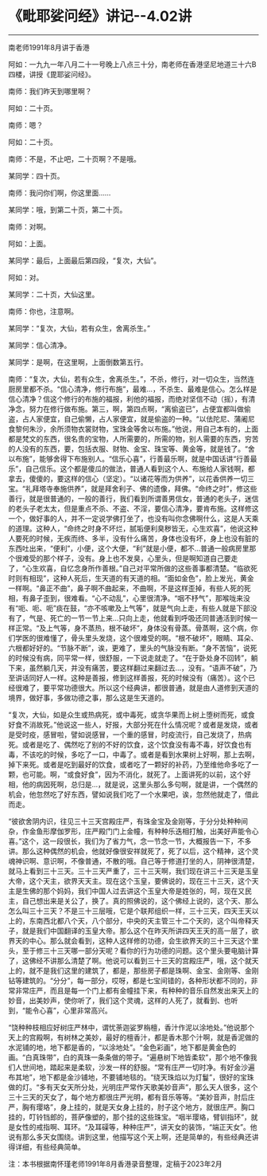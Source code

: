# 《毗耶娑问经》讲记--4.02讲

------

南老师1991年8月讲于香港

阿如：一九九一年八月二十一号晚上八点三十分，南老师在香港坚尼地道三十六B四楼，讲授《毘耶娑问经》。

南师：我们昨天到哪里啊？

阿如：二十页。

南师：嗯？

阿如：二十页。

南师：不是，不止吧，二十页啊？不是哦。

某同学：四十页。

南师：我问你们啊，你这里面……

某同学：哦，到第二十页，第二十页。

南师：对啊。

阿如：上面。

某同学：最后，上面最后第四段，“复次，大仙”。

阿如：对。

某同学：二十页，大仙这里。

南师：你也，注意啊。

某同学：“复次，大仙，若有众生，舍离杀生。”

某同学：信心清净。

某同学：是啊，在这里啊，上面倒数第五行。

南师：“复次，大仙，若有众生，舍离杀生。”，不杀，修行，对一切众生，当然连厨房里都不杀。“信心清净，修行布施”，最难…，不杀生、最难是信心。怎么样是信心清净？信这个修行的布施的福报，利他的福报，而绝对坚信不动（摇），有清净念，努力在修行做布施。第三，啊，第四点啊，“离偷盗已”，占便宜都叫做偷盗，占人家便宜，自己偷懒，占人家便宜，就是偷盗的一种。“以佉陀尼、蒲阇尼食黎何朱沙，余所须物衣裳财物，宝珠金等舍以布施。”他说，用自己本有的，上面都是梵文的东西，很名贵的宝物，人所需要的，所需的物，别人需要的东西，穷苦的人没有的东西，要，包括衣服、财物、金宝、珠宝等、黄金等，就是钱了。“舍以布施”，能够舍得下布施别人。“信乐心喜”，行善最乐啊，就是中国话讲“行善最乐”，自己信乐。这个都是傻瓜的做法，普通人看到这个人、布施给人家钱啊，都拿去，傻傻的，要这样的信心（坚定）。“以诸花等而为供养”，以花香供养一切三宝。“礼拜塔寺奉施供养”，就是拜舍利子、佛的遗像，拜佛。“命终之时”，修这些善行，就是很普通的，一般的善行，我们看到所谓善男信女，普通的老头子，迷信的老头子老太太，但是重点不杀、不盗、不淫，要信心清净，要肯布施。这样修这一个，做好事的人，并不一定说学佛打坐了，也没有叫你念佛啊什么，这是人天乘的道理。这种人，“命终之时身不坏烂，腻垢便利臭秽皆无，心生欢喜”，他说这种人要死的时候，无疾而终、多半，没有什么痛苦，身体也没有坏，身上也没有脏的东西吐出来，“便利”，小便，这个大便，“利”就是小便，都不…普通一般病房里那个很难受的那个样子，没有。身上也不发臭，心里头，但是啊知道自己要走了，“心生欢喜，自忆念身所作善根。”自己对平常所做的这些善事都清楚。“临欲死时则有相现”，这种人死后，生天道的有天道的相。“面如金色”，脸上发光，黄金一样啊。“鼻正不曲”，鼻子啊不曲起来，不曲啊，不是这样歪掉，有些人死的死相，有鼻子歪到，很难看。“心不动乱”，心里很清净。“咽不杼气”，那喉咙来没有“呃、呃、呃”痰在鼓，“亦不咳嗽及上气等”，就是气向上走，有些人就是下部没有了，气是、死亡的一节一节上来…只向上走，他就看到呼吸还同普通活到时候一样正常。“及上气等，身不蒸热，根不破坏”，身体没有骨蒸。骨蒸啊，这个病，你们学医的很难懂了，骨头里头发烧，这个很难受的啊。“根不破坏”，眼睛、耳朵、六根都好好的。“节脉不断”，诶，更难了，里头的气脉没有断。“身不苦恼”，说死的时候没有病，同平常一样，很舒服，一下说走就走了。“在于卧处身不回转”，躺下来，虽然躺几天，并没有痛苦，要这样翻过来翻过去…，没有。“语声不破”，乃至讲话同好人一样。这种是善报，修到这样善报，死的时候没有（痛苦）。这个已经很难了，要平常功德很大。所以这个经典讲，都很普通，就是由人道修到天道的境界，做好事，多做功德之事，那么这是生天道的。

“复次，大仙，如是众生或热病死，或中毒死，或贪华果而上树上堕树而死，或食好食不消故死。”他说这一些人，好报，大部分死在什么情况呢？或者是发烧，或者是受时疫，感冒啦，譬如说感冒，一个重的感冒，时疫流行，自己发烧了，热病死。或者是吃了、偶然吃了别的不好的饮食，这个饮食没有毒不毒，好饮食也有毒，不该吃的时候，多吃了一口，中毒了。或者是看到水果树上好啊，那上去啊，掉下来死。或者是吃到最好的饮食，或者吃了一颗好的补药，乃至维他命多吃了一颗，也可能。啊，“或食好食”，因为不消化，就死了。上面讲死的以前，这个好相，他的病因死啊，总归是…，就是说，这里头那么多句啊，就是讲，一个偶然的机会，他忽然吃了好东西，譬如说我们吃了一个水果吧，诶，忽然他就走了，借此而走。

“彼欲舍阴内识，往见三十三天宫殿庄严，有珠金宝及金刚等，于分分处种种间杂，作金鱼形摩伽罗形，庄严殿门门上金幢，有种种乐迭相打触，出美好声能令心喜。”这个，这一段很长，我们为了省力气，念一节念一节，大概报告一下，不多讲。那么这种偶然的机会，他就好像很安祥就死了，死了以后，这个精神，这个灵魂神识啊、意识啊，不像普通，不散的哦。自己等于修道打坐的人，阴神很清楚，就马上看到三十三天。三十三天严重了，三十三天啊，我们现在讲三十三天是玉皇大帝，这个天主，欲界天天主。现在这个玉皇，要佛说的，现在三十三天，这个天主是生佛的那个妈妈，我们中国人过去讲这个玉皇大帝是姓张的，呵，现在又民主，自己想出来是关公了，换了。真的照佛说的，这个佛经上说的，这个天、那么怎么叫三十三天？不是三十三层哦，它是个联邦组织一样，三十三天，四天王天以上的，东南西北都八个天，八个部分，中央的天主管三十二个天的，这个叫帝释天子，就是我们中国翻译的玉皇大帝。那么这个在昨天所讲四天王天的高一层了，欲界天的中心。那么就会看到，这种人这样修的功德，会生欲界天的三十三天这个里头，至于修三十三天哪一部分天呢？看你的行为功德的问题。这个里头要电脑计算了，这佛经不讲那么清楚了啊。他说可以看到三十三天的宫殿庄严，哦，这个就天上的，就不是我们这里的建筑了，都是，那些房子都是珠啊、金宝、金刚等、金刚钻等建筑的。“分分”，每一部分，哎呀，都是七宝间错的，各种形状都不同的，非常非常庄严，而且是每一个门上都有金幢挂下来，有种种的音乐自然发出来天上的妙音，出美妙声，使你听了，我们这个灵魂，这样的人死了，就看到、也听到，“能令心喜”，心里非常高兴。

“饶种种枝相应好树庄严林中，谓忧荼迦娑罗栴檀，香汁作泥以涂地处。”他说那个天上的宫殿啊，有树林之美妙，最好的檀香汁，都是香木那个汁啊，就是香泥做的水泥铺的地，地下都是香的，“以涂地处”。“金色彩画”，地下都是黄金色的画。“白真珠带”，白的真珠一条条做的带子。“遍悬树下地皆柔软”，那个地不像我们人世间地，踏起来是柔软，沙发一样的舒服。“常有庄严一切时净。有好金沙遍布其地”，地下都是金沙铺地，不要铺地毯的。“绕天珠焰以为灯鬘”，很好的宝珠做的灯。“多有天女天所分处，光明庄严常作天歌美妙音声”，那么天人很多，这个三十三天的天女了，每个地方都很庄严光明，都有音乐等等。“美妙音声，肘后庄严，胸有璎珞”，身上挂的，就是天女身上挂的，肘子这个地方，就很庄严。胸口挂的，叮铃铛郎的，菩萨像塑的，那个挂的这些珠宝。“咽半璎珞，臂钏指环”，就是女性的戒指啊、耳环。“及耳磲等，种种庄严”，讲天女的装饰，“端正天女”。他说有那么多天女围绕。讲到这里，他描写这个天上啊，还是简单的，有些经典还讲得详细，有些经典简单。

注：本书根据南怀瑾老师1991年8月香港录音整理，定稿于2023年2月

